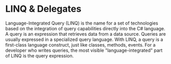 # LINQ & Delegates

Language-Integrated Query (LINQ) is the name for a set of technologies based on the integration of query capabilities directly into the C# language. A query is an expression that retrieves data from a data source. Queries are usually expressed in a specialized query language. With LINQ, a query is a first-class language construct, just like classes, methods, events. For a developer who writes queries, the most visible "language-integrated" part of LINQ is the query expression.
